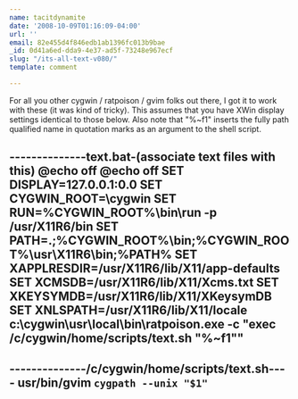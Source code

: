 ```yaml
---
name: tacitdynamite
date: '2008-10-09T01:16:09-04:00'
url: ''
email: 82e455d4f846edb1ab1396fc013b9bae
_id: 0d41a6ed-dda9-4e37-ad5f-73248e967ecf
slug: "/its-all-text-v080/"
template: comment

---
```


For all you other cygwin / ratpoison / gvim folks out there, I got it to work with these (it was kind of tricky). This assumes that you have XWin display settings identical to those below.  Also note that \"%~f1\" inserts the fully path qualified name in quotation marks as an argument to the shell script.  

--------------text.bat-(associate text files with this)
@echo off
@echo off 
SET DISPLAY=127.0.0.1:0.0
SET CYGWIN_ROOT=\cygwin
SET RUN=%CYGWIN_ROOT%\bin\run -p /usr/X11R6/bin
SET PATH=.;%CYGWIN_ROOT%\bin;%CYGWIN_ROOT%\usr\X11R6\bin;%PATH%
SET XAPPLRESDIR=/usr/X11R6/lib/X11/app-defaults
SET XCMSDB=/usr/X11R6/lib/X11/Xcms.txt
SET XKEYSYMDB=/usr/X11R6/lib/X11/XKeysymDB
SET XNLSPATH=/usr/X11R6/lib/X11/locale
c:\cygwin\usr\local\bin\ratpoison.exe -c "exec /c/cygwin/home/scripts/text.sh \"%~f1\""
---------------

--------------/c/cygwin/home/scripts/text.sh----
usr/bin/gvim `cygpath --unix "$1"`
--------------
